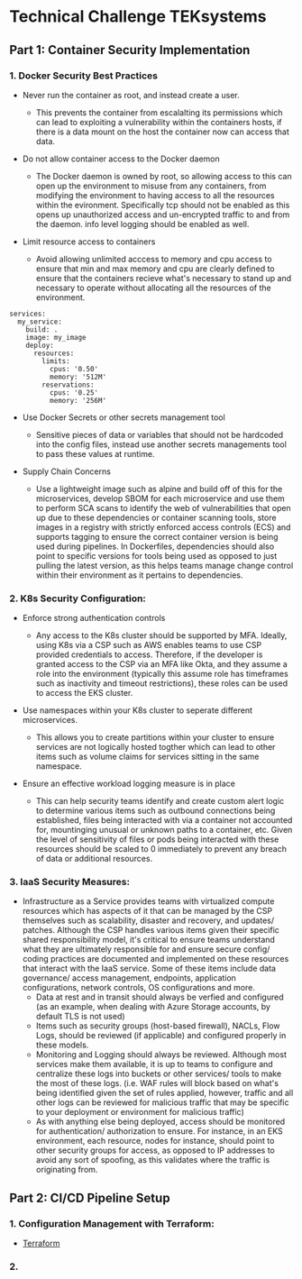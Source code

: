 # Technical Challenge TEKsystems

## Part 1: Container Security Implementation

### 1. Docker Security Best Practices

- Never run the container as root, and instead create a user. 
    - This prevents the container from escalalting its permissions which can lead to exploiting a vulnerability within the containers hosts, if there is a data mount on the host the container now can access that data. 

- Do not allow container access to the Docker daemon
    - The Docker daemon is owned by root, so allowing access to this can open up the environment to misuse from any containers, from modifying the environment to having access to all the resources within the evironment. Specifically tcp should not be enabled as this opens up unauthorized access and un-encrypted traffic to and from the daemon. info level logging should be enabled as well. 

- Limit resource access to containers
    - Avoid allowing unlimited acccess to memory and cpu access to ensure that min and max memory and cpu are clearly defined to ensure that the containers recieve what's necessary to stand up and necessary to operate without allocating all the resources of the environment. 

```
services:
  my_service:
    build: .
    image: my_image
    deploy:
      resources:
        limits:
          cpus: '0.50'
          memory: '512M'
        reservations:
          cpus: '0.25'
          memory: '256M'
```

- Use Docker Secrets or other secrets management tool
    - Sensitive pieces of data or variables that should not be hardcoded into the config files, instead use another secrets managements tool to pass these values at runtime.

- Supply Chain Concerns
    - Use a lightweight image such as alpine and build off of this for the microservices, develop SBOM for each microservice and use them to perform SCA scans to identify the web of vulnerabilities that open up due to these dependencies or container scanning tools, store images in a registry with strictly enforced access controls (ECS) and supports tagging to ensure the correct container version is being used during pipelines. In Dockerfiles, dependencies should also point to specific versions for tools being used as opposed to just pulling the latest version, as this helps teams manage change control within their environment as it pertains to dependencies. 

### 2. K8s Security Configuration:

- Enforce strong authentication controls
    - Any access to the K8s cluster should be supported by MFA. Ideally, using K8s via a CSP such as AWS enables teams to use CSP provided credentials to access. Therefore, if the developer is granted access to the CSP via an MFA like Okta, and they assume a role into the environment (typically this assume role has timeframes such as inactivity and timeout restrictions), these roles can be used to access the EKS cluster. 

- Use namespaces within your K8s cluster to seperate different microservices.
    - This allows you to create partitions within your cluster to ensure services are not logically hosted togther which can lead to other items such as volume claims for services sitting in the same namespace. 

- Ensure an effective workload logging measure is in place
    - This can help security teams identify and create custom alert logic to determine various items such as outbound connections being established, files being interacted with via a container not accounted for, mountinging unusual or unknown paths to a container, etc. Given the level of sensitivity of files or pods being interacted with these resources should be scaled to 0 immediately to prevent any breach of data or additional resources. 

### 3. IaaS Security Measures:

- Infrastructure as a Service provides teams with virtualized compute resources which has aspects of it that can be managed by the CSP themselves such as scalability, disaster and recovery, and updates/ patches. Although the CSP handles various items given their specific shared responsibility model, it's critical to ensure teams understand what they are ultimately responsible for and ensure secure config/ coding practices are documented and implemented on these resources that interact with the IaaS service. Some of these items include data governance/ access management, endpoints, application configurations, network controls, OS configurations and more. 
    - Data at rest and in transit should always be verfied and configured (as an example, when dealing with Azure Storage accounts, by default TLS is not used)
    - Items such as security groups (host-based firewall), NACLs, Flow Logs, should be reviewed (if applicable) and configured properly in these models. 
    - Monitoring and Logging should always be reviewed. Although most services make them available, it is up to teams to configure and centralize these logs into buckets or other services/ tools to make the most of these logs. (i.e. WAF rules will block based on what's being identified given the set of rules applied, however, traffic and all other logs can be reviewed for malicious traffic that may be specific to your deployment or environment for malicious traffic)
    - As with anything else being deployed, access should be monitored for authentication/ authorization to ensure. For instance, in an EKS environment, each resource, nodes for instance, should point to other security groups for access, as opposed to IP addresses to avoid any sort of spoofing, as this validates where the traffic is originating from. 

## Part 2: CI/CD Pipeline Setup

### 1. Configuration Management with Terraform:

- [Terraform](https://github.com/jusinoh/tech-challenge/tree/main/terraform)

### 2. 